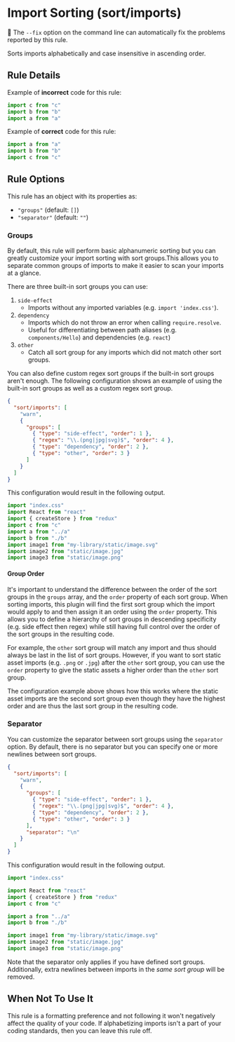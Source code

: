 # Import Sorting (sort/imports)

🔧 The `--fix` option on the command line can automatically fix the problems
reported by this rule.

Sorts imports alphabetically and case insensitive in ascending order.

## Rule Details

Example of **incorrect** code for this rule:

```javascript
import c from "c"
import b from "b"
import a from "a"
```

Example of **correct** code for this rule:

```javascript
import a from "a"
import b from "b"
import c from "c"
```

## Rule Options

This rule has an object with its properties as:

- `"groups"` (default: `[]`)
- `"separator"` (default: `""`)

### Groups

By default, this rule will perform basic alphanumeric sorting but you can
greatly customize your import sorting with sort groups.This allows you to
separate common groups of imports to make it easier to scan your imports at a
glance.

There are three built-in sort groups you can use:

1. `side-effect`
   - Imports without any imported variables (e.g. `import 'index.css'`).
1. `dependency`
   - Imports which do not throw an error when calling `require.resolve`.
   - Useful for differentiating between path aliases (e.g. `components/Hello`)
     and dependencies (e.g. `react`)
1. `other`
   - Catch all sort group for any imports which did not match other sort groups.

You can also define custom regex sort groups if the built-in sort groups aren't
enough. The following configuration shows an example of using the built-in sort
groups as well as a custom regex sort group.

```json
{
  "sort/imports": [
    "warn",
    {
      "groups": [
        { "type": "side-effect", "order": 1 },
        { "regex": "\\.(png|jpg|svg)$", "order": 4 },
        { "type": "dependency", "order": 2 },
        { "type": "other", "order": 3 }
      ]
    }
  ]
}
```

This configuration would result in the following output.

```javascript
import "index.css"
import React from "react"
import { createStore } from "redux"
import c from "c"
import a from "../a"
import b from "./b"
import image1 from "my-library/static/image.svg"
import image2 from "static/image.jpg"
import image3 from "static/image.png"
```

#### Group Order

It's important to understand the difference between the order of the sort groups
in the `groups` array, and the `order` property of each sort group. When sorting
imports, this plugin will find the first sort group which the import would apply
to and then assign it an order using the `order` property. This allows you to
define a hierarchy of sort groups in descending specificity (e.g. side effect
then regex) while still having full control over the order of the sort groups in
the resulting code.

For example, the `other` sort group will match any import and thus should always
be last in the list of sort groups. However, if you want to sort static asset
imports (e.g. `.png` or `.jpg`) after the `other` sort group, you can use the
`order` property to give the static assets a higher order than the `other` sort
group.

The configuration example above shows how this works where the static asset
imports are the second sort group even though they have the highest order and
are thus the last sort group in the resulting code.

### Separator

You can customize the separator between sort groups using the `separator`
option. By default, there is no separator but you can specify one or more
newlines between sort groups.

```json
{
  "sort/imports": [
    "warn",
    {
      "groups": [
        { "type": "side-effect", "order": 1 },
        { "regex": "\\.(png|jpg|svg)$", "order": 4 },
        { "type": "dependency", "order": 2 },
        { "type": "other", "order": 3 }
      ],
      "separator": "\n"
    }
  ]
}
```

This configuration would result in the following output.

```javascript
import "index.css"

import React from "react"
import { createStore } from "redux"
import c from "c"

import a from "../a"
import b from "./b"

import image1 from "my-library/static/image.svg"
import image2 from "static/image.jpg"
import image3 from "static/image.png"
```

Note that the separator only applies if you have defined sort groups.
Additionally, extra newlines between imports in the _same sort group_ will be
removed.

## When Not To Use It

This rule is a formatting preference and not following it won't negatively
affect the quality of your code. If alphabetizing imports isn't a part of your
coding standards, then you can leave this rule off.
